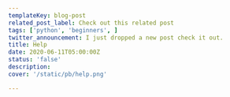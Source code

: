 ```yaml
---
templateKey: blog-post
related_post_label: Check out this related post
tags: ['python', 'beginners', ]
twitter_announcement: I just dropped a new post check it out.
title: Help
date: 2020-06-11T05:00:00Z
status: 'false'
description:
cover: '/static/pb/help.png'

---
```


<!--
<p style='text-align: center'>
<a href='https://waylonwalker.com/help'>
  <img
    style='width:500px; max-width:80%; margin: auto;'
    src="https://images.waylonwalker.com/help.png"
    alt="Read more from the Help article"
  />
  </a>
</p>

-->

